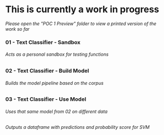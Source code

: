 # This is currently a work in progress

*Please open the "POC 1 Preview" folder to view a printed version of the work so far*

### 01 - Text Classifier - Sandbox
###### Acts as a personal sandbox for testing functions

### 02 - Text Classifier - Build Model
###### Builds the model pipeline based on the corpus 

### 03 - Text Classifier - Use Model
###### Uses that same model from 02 on different data 
###### Outputs a dataframe with predictions and probability score for SVM
